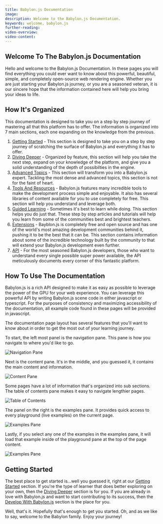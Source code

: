 ```yaml
---
title: Babylon.js Documentation
image:
description: Welcome to the Babylon.js Documentation.
keywords: welcome, babylon.js
further-reading:
video-overview:
video-content:
---
```


## Welcome To The Babylon.js Documentation

Hello and welcome to the Babylon.js Documentation. In these pages you will find everything you could ever want to know about this powerful, beautiful, simple, and completely open-source web rendering engine. Whether you are just starting your Babylon.js journey, or you are a seasoned veteran, it is our sincere hope that the information contained here will help you bring your ideas to life.

## How It's Organized

This documentation is designed to take you on a step by step journey of mastering all that this platform has to offer. The information is organized into 7 main sections, each one expanding on the knowledge from the previous.

1. [Getting Started](/start) - This section is designed to take you on a step by step journey of scratching the surface of Babylon.js and everything it has to offer.
2. [Diving Deeper](/divingDeeper) - Organized by feature, this section will help you take the next step, expand on your knowledge of the platform, and give you a solid understanding of the depth of possibilties in the engine.
3. [Advanced Topics](/advanced_topics) - This section will transform you into a Babylon.js expert. Tackling the most dense and advanced topics, this section is not for the faint of heart.
4. [Tools And Resources](/toolsAndResources) - Babylon.js features many incredible tools to make the development process simple and enjoyable. It also has several libraries of content available for you to use completely for free. This section will help you understand and leverage both.
5. [Guided Learning](/guidedLearning) - Sometimes it's best to learn while doing. This section helps you do just that. These step by step articles and tutorials will help you learn from some of the communities best and brightest teachers.
6. [Extensions](/extensions) - Bayblon.js is completely free and open source and has one of the world's most amazing development communities behind it, pushing it to be the best that it can be. This section contains information about some of the incredible technology built by the community to that will extend your Babylon.js development even further.
7. [API](/typedoc) - For the most seasoned Babylon.js developers, those who want to understand every single possible super power available, the API meticulously documents every corner of this fantastic platform.

## How To Use The Documentation

Babylon.js is a rich API designed to make it as easy as possible to leverage the power of the GPU for your web experience. You can leverage this powerful API by writing Babylon.js scene code in either javascript or typescript. For the purposes of consistency and maximizing accessibility of the documentation, all example code found in these pages will be provided in javascript.

The documentation page layout has several features that you'll want to know about in order to get the most out of your learning journey.

To start, the left most panel is the navigation pane. This pane is how you navigate to where you'd like to go.

![Navigation Pane](/img/home/home1.jpg)

Next is the content pane. It's in the middle, and you guessed it, it contains the main content and information.

![Content Pane](/img/home/home2.jpg)

Some pages have a lot of information that's organized into sub sections. The table of contents pane makes it easy to navigate lengthier pages.

![Table of Contents](/img/home/home4.jpg)

The panel on the right is the examples pane. It provides quick access to every playground (live examples) on the current page.

![Examples Pane](/img/home/home3.jpg)

Lastly, if you select any one of the examples in the examples pane, it will load that example inside of the playground pane at the top of the page content.

![Examples Pane](/img/home/home5.jpg)

## Getting Started

The best place to get started is...well you guessed it, right at our [Getting Started](start/) section. If you're the type of learner that does better exploring on your own, then the [Diving Deeper](landing_pages/divingDeeperLandingPage) section is for you. If you are already in love with Babylon.js and want to start contributing to its success, then the [Develop With Babylon.js](landing_pages/divingDeeperDevelopingLandingPage) section is the place for you.

Well, that's it. Hopefully that's enough to get you started. Oh, and as we like to say, welcome to the Babylon family. Enjoy your journey!
